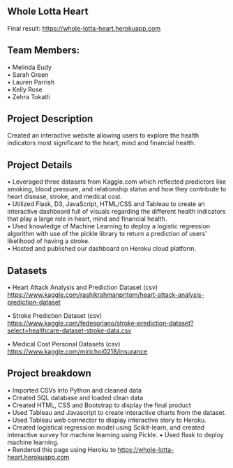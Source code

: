 ## Whole Lotta Heart
Final result: https://whole-lotta-heart.herokuapp.com

## Team Members:
• Melinda Eudy   
• Sarah Green   
• Lauren Parrish   
• Kelly Rose    
• Zehra Tokatli

## Project Description
Created an interactive website allowing users to explore the health indicators most significant to the heart, mind and financial health. 

## Project Details
• Leveraged three datasets from Kaggle.com which reflected predictors like smoking, blood pressure, and relationship status and how they contribute to heart disease, stroke, and medical cost.   
• Utilized Flask, D3,  JavaScript, HTML/CSS and Tableau to create an interactive dashboard full of visuals regarding the different health indicators that play a large role in heart, mind and financial health.   
• Used knowledge of Machine Learning to deploy a logistic regression algorithm with use of the pickle library to return a prediction of users' likelihood of having a stroke.   
• Hosted and published our dashboard on Heroku cloud platform.

## Datasets
• Heart Attack Analysis and Prediction Dataset (csv)   
  https://www.kaggle.com/rashikrahmanpritom/heart-attack-analysis-prediction-dataset

• Stroke Prediction Dataset (csv)   
  https://www.kaggle.com/fedesoriano/stroke-prediction-dataset?select=healthcare-dataset-stroke-data.csv

• Medical Cost Personal Datasets (csv)   
  https://www.kaggle.com/mirichoi0218/insurance

## Project breakdown
   
• Imported CSVs into Python and cleaned data   
• Created SQL database and loaded clean data   
• Created HTML, CSS and Bootstrap to display the final product    
• Used Tableau and Javascript to create interactive charts from the dataset.  
• Used Tableau web connector to display interactive story to Heroku.   
• Created logistical regression model using Scikit-learn, and created interactive survey for machine learning using Pickle. 
• Used flask to deploy machine learning.   
• Rendered this page using Heroku to https://whole-lotta-heart.herokuapp.com
